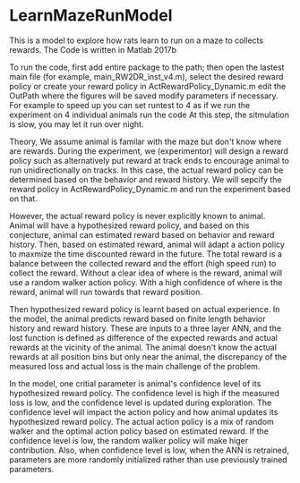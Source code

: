 # LearnMazeRunModel
This is a model to explore how rats learn to run on a maze to collects rewards. The Code is written in Matlab 2017b

To run the code, 
first add entire package to the path;
then open the lastest main file (for example, main_RW2DR_inst_v4.m), 
         select the desired reward policy or create your reward policy in ActRewardPolicy_Dynamic.m
         edit the OutPath where the figures will be saved
         modify parameters if necessary. For example to speed up you can set runtest to 4 as if we run the experiment on 4 individual animals
         run the code
At this step, the sitmulation is slow, you may let it run over night.


Theory,
We assume animal is familar with the maze but don't know where are rewards.
During the experiment, we (experimentor) will design a reward policy such as alternatively put reward at track ends to encourage animal to run unidirectionally on tracks. In this case, the actual reward policy can be determined based on the behavior and reward history. We will sepcify the reward policy in ActRewardPolicy_Dynamic.m and run the experiment based on that.

However, the actual reward policy is never explicitly known to animal. Animal will have a hypothesized reward policy, and based on this conjecture, animal can estimated reward based on behavior and reward history. Then, based on estimated reward, animal will adapt a action policy to maxmize the time discounted reward in the future. The total reward is a balance between the collected reward and the effort (high speed run) to collect the reward. Without a clear idea of where is the reward, animal will use a random walker action policy. With a high confidence of where is the reward, animal will run towards that reward position. 

Then hypothesized reward policy is learnt based on actual experience. In the model, the animal predicts reward based on finite length behavior history and reward history. These are inputs to a three layer ANN, and the lost function is defined as difference of the expected rewards and actual rewards at the vicinity of the animal. The animal doesn't know the actual rewards at all position bins but only near the animal, the discrepancy of the measured loss and actual loss is the main challenge of the problem. 

In the model, one critial parameter is animal's confidence level of its hypothesized reward policy. The confidence level is high if the measured loss is low, and the confidence level is updated during exploration. The confidence level will impact the action policy and how animal updates its hypothesized reward policy. The actual action policy is a mix of random walker and the optimal action policy based on estimated reward. If the confidence level is low, the random walker policy will make higer contribution. Also, when confidence level is low, when the ANN is retrained, parameters are more randomly initialized rather than use previously trained parameters.
